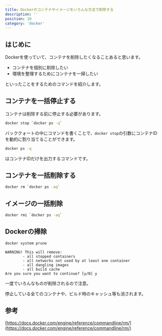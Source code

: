```yaml
---
title: Dockerのコンテナやイメージをいろんな方法で削除する
description: ''
position: 10
category: 'docker'
---
```


## はじめに
Dockerを使っていて、コンテナを削除したくなることあると思います。

* コンテナを個別に削除したい
* 環境を整理するためにコンテナを一掃したい

といったことをするためのコマンドを紹介します。

## コンテナを一括停止する

コンテナは削除する前に停止する必要があります。
```bash
docker stop `docker ps -q`
```
バッククォートの中にコマンドを書くことで、`docker stop`の引数にコンテナIDを動的に割り当てることができます。
```bash
docker ps -q
```
はコンテナIDだけを出力するコマンドです。

## コンテナを一括削除する
```bash
docker rm `docker ps -aq`
```

## イメージの一括削除
```bash
docker rmi `docker ps -aq`
```

## Dockerの掃除
```bash
docker system prune
```

```
WARNING! This will remove:
        - all stopped containers
        - all networks not used by at least one container
        - all dangling images
        - all build cache
Are you sure you want to continue? [y/N] y
```
一度でいろんなものが削除されるので注意。

停止している全てのコンテナや、ビルド時のキャッシュ等も消されます。

## 参考
[https://docs.docker.com/engine/reference/commandline/rm/](https://docs.docker.com/engine/reference/commandline/rm/)
